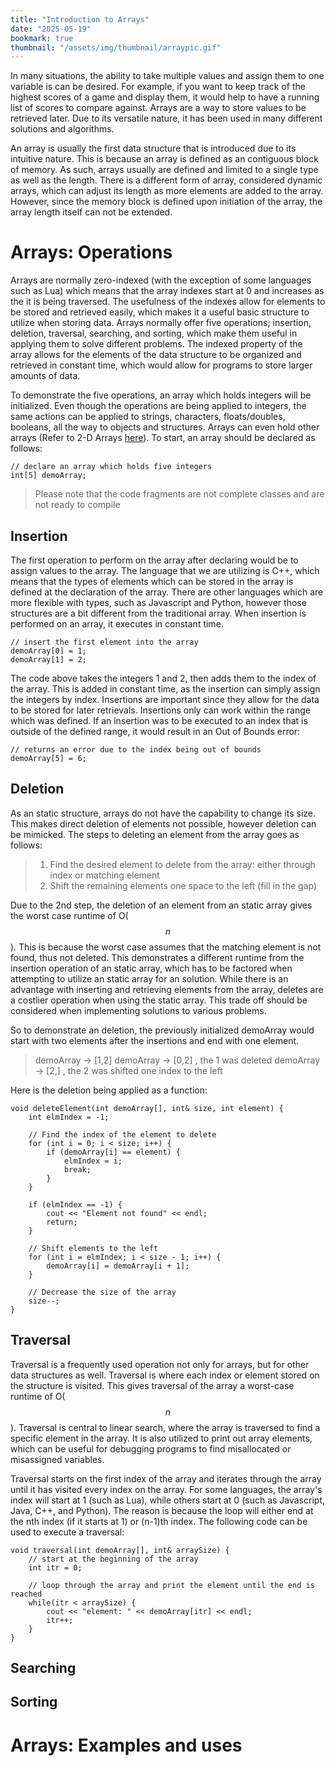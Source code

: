 ```yaml
---
title: "Introduction to Arrays"
date: "2025-05-19"
bookmark: true
thumbnail: "/assets/img/thumbnail/arraypic.gif"
---
```


In many situations, the ability to take multiple values and assign them to one variable is can be desired.  For example, if you want to keep track of the highest scores of a game and display them, it would help to have a running list of scores to compare against.  Arrays are a way to store values to be retrieved later.  Due to its versatile nature, it has been used in many different solutions and algorithms.

An array is usually the first data structure that is introduced due to its intuitive nature.  This is because an array is defined as an contiguous block of memory.  As such, arrays usually are defined and limited to a single type as well as the length.  There is a different form of array, considered dynamic arrays, which can adjust its length as more elements are added to the array.  However, since the memory block is defined upon initiation of the array, the array length itself can not be extended.

# Arrays: Operations
Arrays are normally zero-indexed (with the exception of some languages such as Lua) which means that the array indexes start at 0 and increases as the it is being traversed.  The usefulness of the indexes allow for elements to be stored and retrieved easily, which makes it a useful basic structure to utilize when storing data.  Arrays normally offer five operations; insertion, deletion, traversal, searching, and sorting, which make them useful in applying them to solve different problems.  The indexed property of the array allows for the elements of the data structure to be organized and retrieved in constant time, which would allow for programs to store larger amounts of data.

To demonstrate the five operations, an array which holds integers will be initialized.  Even though the operations are being applied to integers, the same actions can be applied to strings, characters, floats/doubles, booleans, all the way to objects and structures.  Arrays can even hold other arrays (Refer to 2-D Arrays [here](./2-D%20Arrays.md)). 
To start, an array should be declared as follows:
```
// declare an array which holds five integers
int[5] demoArray;
```
> Please note that the code fragments are not complete classes and are not ready to compile

## Insertion
The first operation to perform on the array after declaring would be to assign values to the array.  The language that we are utilizing is C++, which means that the types of elements which can be stored in the array is defined at the declaration of the array.  There are other languages which are more flexible with types, such as Javascript and Python, however those structures are a bit different from the traditional array.  When insertion is performed on an array, it executes in constant time.
```
// insert the first element into the array
demoArray[0] = 1;
demoArray[1] = 2;
```
The code above takes the integers 1 and 2, then adds them to the index of the array.  This is added in constant time, as the insertion can simply assign the integers by index. Insertions are important since they allow for the data to be stored for later retrievals.  Insertions only can work within the range which was defined.  If an insertion was to be executed to an index that is outside of the defined range, it would result in an Out of Bounds error:
```
// returns an error due to the index being out of bounds
demoArray[5] = 6;
```

## Deletion
As an static structure, arrays do not have the capability to change its size.  This makes direct deletion of elements not possible, however deletion can be mimicked.  The steps to deleting an element from the array goes as follows:

>1. Find the desired element to delete from the array: 
> either through index or matching element
>2. Shift the remaining elements one space to the left (fill in the gap)

Due to the 2nd step, the deletion of an element from an static array gives the worst case runtime of O($$ n $$).  This is because the worst case assumes that the matching element is not found, thus not deleted.  This demonstrates a different runtime from the insertion operation of an static array, which has to be factored when attempting to utilize an static array for an solution.  While there is an advantage with inserting and retrieving elements from the array, deletes are a costlier operation when using the static array.  This trade off should be considered when implementing solutions to various problems.

So to demonstrate an deletion, the previously initialized demoArray would start with two elements after the insertions and end with one element.  
> demoArray -> [1,2]
> demoArray -> [0,2] , the 1 was deleted
> demoArray -> [2,]  , the 2 was shifted one index to the left

Here is the deletion being applied as a function:
```
void deleteElement(int demoArray[], int& size, int element) {
    int elmIndex = -1;

    // Find the index of the element to delete
    for (int i = 0; i < size; i++) {
        if (demoArray[i] == element) {
            elmIndex = i;
            break;
        }
    }

    if (elmIndex == -1) {
        cout << "Element not found" << endl;
        return;
    }

    // Shift elements to the left
    for (int i = elmIndex; i < size - 1; i++) {
        demoArray[i] = demoArray[i + 1];
    }

    // Decrease the size of the array
    size--;
}
```

## Traversal
Traversal is a frequently used operation not only for arrays, but for other data structures as well.  Traversal is where each index or element stored on the structure is visited.  This gives traversal of the array a worst-case runtime of O($$ n $$).  Traversal is central to linear search, where the array is traversed to find a specific element in the array.  It is also utilized to print out array elements, which can be useful for debugging programs to find misallocated or misassigned variables.

Traversal starts on the first index of the array and iterates through the array until it has visited every index on the array.  For some languages, the array's index will start at 1 (such as Lua), while others start at 0 (such as Javascript, Java, C++, and Python).  The reason is because the loop will either end at the nth index (if it starts at 1) or (n-1)th index.  The following code can be used to execute a traversal:
```
void traversal(int demoArray[], int& arraySize) {
    // start at the beginning of the array
    int itr = 0;

    // loop through the array and print the element until the end is reached
    while(itr < arraySize) {
        cout << "element: " << demoArray[itr] << endl;
        itr++;
    }
}
```

## Searching

## Sorting

# Arrays: Examples and uses

